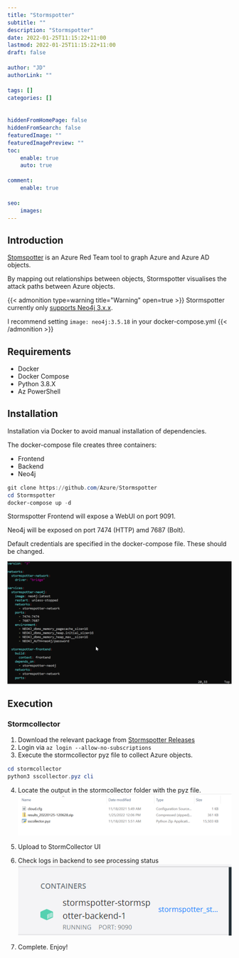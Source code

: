 ```yaml
---
title: "Stormspotter"
subtitle: ""
description: "Stormspotter"
date: 2022-01-25T11:15:22+11:00
lastmod: 2022-01-25T11:15:22+11:00
draft: false

author: "JD"
authorLink: ""

tags: []
categories: []


hiddenFromHomePage: false
hiddenFromSearch: false
featuredImage: ""
featuredImagePreview: ""
toc:
    enable: true
    auto: true

comment:
    enable: true

seo:
    images:
---
```


## Introduction

[Stomspotter](https://github.com/Azure/Stormspotter) is an Azure Red Team tool to graph Azure and Azure AD objects.

By mapping out relationships between objects, Stormspotter visualises the attack paths between Azure objects.

{{< admonition type=warning title="Warning" open=true >}}
Stormspotter currently only [supports Neo4j 3.x.x](https://github.com/Azure/Stormspotter/issues/49).

I recommend setting `image: neo4j:3.5.18` in your docker-compose.yml
{{< /admonition >}}


## Requirements
- Docker
- Docker Compose
- Python 3.8.X
- Az PowerShell

## Installation

Installation via Docker to avoid manual installation of dependencies.

The docker-compose file creates three containers:
- Frontend
- Backend
- Neo4j

```powershell
git clone https://github.com/Azure/Stormspotter
cd Stormspotter
docker-compose up -d
```

Stormspotter Frontend will expose a WebUI on port 9091.

Neo4j will be exposed on port 7474 (HTTP) amd 7687 (Bolt).

Default credentials are specified in the docker-compose file. These should be changed. 

![Docker-compose password](/2022-01-25-11-23-46.png)

## Execution

### Stormcollector

1. Download the relevant package from [Stormspotter Releases](https://github.com/Azure/Stormspotter/releases/)
2. Login via `az login --allow-no-subscriptions`
3. Execute the stormcollector pyz file to collect Azure objects.

```powershell
cd stormcollector
python3 sscollector.pyz cli
```

4. Locate the output in the stormcollector folder with the pyz file.
![Stormspotter-output](/stormspotter-output.png)

5. Upload to StormCollector UI

6. Check logs in backend to see processing status
![Processing-status](/2022-01-25-12-10-44.png)

7. Complete. Enjoy!

